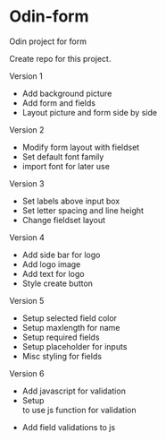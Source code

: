# Odin-form
Odin project for form

Create repo for this project.

Version 1
- Add background picture
- Add form and fields
- Layout picture and form side by side

Version 2
- Modify form layout with fieldset
- Set default font family
- import font for later use

Version 3
- Set labels above input box 
- Set letter spacing and line height
- Change fieldset layout

Version 4
- Add side bar for logo
- Add logo image
- Add text for logo
- Style create button

Version 5
- Setup selected field color
- Setup maxlength for name
- Setup required fields
- Setup placeholder for inputs
- Misc styling for fields

Version 6
- Add javascript for validation
- Setup <form> to use js function for validation
- Add field validations to js